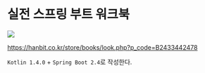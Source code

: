 # 실전 스프링 부트 워크북

![](https://i.imgur.com/Fvxg0I7.jpg)

https://hanbit.co.kr/store/books/look.php?p_code=B2433442478

`Kotlin 1.4.0` + `Spring Boot 2.4`로 작성한다.
